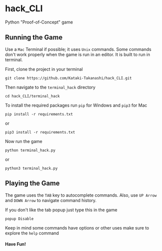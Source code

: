 # hack_CLI
Python "Proof-of-Concept" game

## Running the Game
  Use a `Mac` Terminal if possible; it uses `Unix` commands.
  Some commands don't work properly when the game is run in an editor. It is built to run in terminal.

  First, clone the project in your terminal
  
    git clone https://github.com/Kataki-Takanashi/hack_CLI.git

  Then navigate to the `terminal_hack` directory

    cd hack_CLI/terminal_hack
  
  To install the required packages run `pip` for Windows and `pip3` for Mac

    pip install -r requirements.txt
  or
  
    pip3 install -r requirements.txt 
Now run the game

    python terminal_hack.py
  or

    python3 terminal_hack.py

## Playing the Game
  The game uses the `TAB` key to autocomplete commands. Also, use `UP Arrow` and `DOWN Arrow` to navigate command history.

  If you don't like the tab popup just type this in the game

    popup Disable

  Keep in mind some commands have options or other uses make sure to explore the `help` command

  #### Have Fun!

